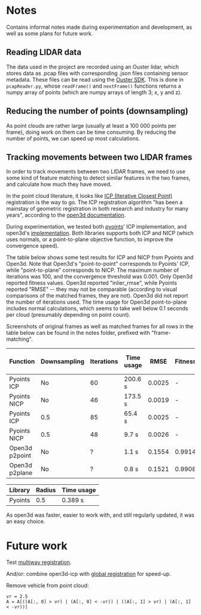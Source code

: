 # Notes
Contains informal notes made during experimentation and development, as well as some plans for future work.

## Reading LIDAR data
The data used in the project are recorded using an Ouster lidar, which stores data as .pcap files with corresponding .json files containing sensor metadata. These files can be read using the [Ouster SDK](https://static.ouster.dev/sdk-docs/quickstart.html). This is done in `pcapReader.py`, whose `readFrame()` and `nextFrame()` functions returns a numpy array of points (which are numpy arrays of length 3; x, y and z).

## Reducing the number of points (downsampling)
As point clouds are rather large (usually at least a 100 000 points per frame), doing work on them can be time consuming. By reducing the number of points, we can speed up most calculations.

## Tracking movements between two LIDAR frames
In order to track movements between two LIDAR frames, we need to use some kind of feature matching to detect similar features in the two frames, and calculate how much they have moved.

In the point cloud literature, it looks like [ICP (Iterative Closest Point)](https://en.wikipedia.org/wiki/Iterative_closest_point) registration is the way to go. The ICP registration algorithm "has been a mainstay of geometric registration in both research and industry for many years", according to the [open3d documentation](http://www.open3d.org/docs/release/tutorial/pipelines/icp_registration.html).

During experimentation, we tested both [pyoints](https://github.com/laempy/pyoints)' ICP implementation, and open3d's [implementation](http://www.open3d.org/docs/release/tutorial/pipelines/icp_registration.html). Both libraries supports both ICP and NICP (which uses normals, or a point-to-plane objective function, to improve the convergence speed).

The table below shows some test results for ICP and NICP from Pyoints and Open3d. Note that Open3d's "point-to-point" corresponds to Pyoints' ICP, while "point-to-plane" corresponds to NICP. The maximum number of iterations was 100, and the convergence threshold was 0.001. Only Open3d reported fitness values. Open3d reported "inlier_rmse", while Pyoints reported "RMSE" -- they may not be comparable (according to visual comparisons of the matched frames, they are not). Open3d did not report the number of iterations used. The time usage for Open3d point-to-plane includes normal calculations, which seems to take well below 0.1 seconds per cloud (presumably depending on point count).

Screenshots of original frames as well as matched frames for all rows in the table below can be found in the notes folder, prefixed with "frame-matching".

| Function       | Downsampling | Iterations | Time usage | RMSE    | Fitness | Movement distance (xyz) |
|----------------|--------------|------------|------------|---------|---------|-------------------|
| Pyoints ICP    | No           | 60         | 200.6 s    | 0.0025  | -       | 0.68, 0.19, 0.03  |
| Pyoints NICP   | No           | 46         | 173.5 s    | 0.0019  | -       | 0.65, 0.19, 0.02  |
| Pyoints ICP    | 0.5          | 85         | 65.4 s     | 0.0025  | -       | 0.69, 0.20, 0.04  |
| Pyoints NICP   | 0.5          | 48         | 9.7 s      | 0.0026  | -       | 0.70, 0.17, 0.04  |
| Open3d p2point | No           | ?          | 1.1 s      | 0.1554  | 0.9914  | 0.64, 0.12, 0.04  |
| Open3d p2plane | No           | ?          | 0.8 s      | 0.1521  | 0.9908  | 0.68, 0.15, 0.04  |

| Library | Radius | Time usage |
|---------|--------|------------|
| Pyoints | 0.5    | 0.389 s    |

As open3d was faster, easier to work with, and still regularly updated, it was an easy choice.

# Future work
Test [multiway registration](http://www.open3d.org/docs/latest/tutorial/pipelines/multiway_registration.html).

And/or: combine open3d-icp with [global registration](http://www.open3d.org/docs/release/tutorial/pipelines/global_registration.html) for speed-up.

Remove vehicle from point cloud:
```
vr = 2.5
A = A[((A[:, 0] > vr) | (A[:, 0] < -vr)) | ((A[:, 1] > vr) | (A[:, 1] < -vr))]
```